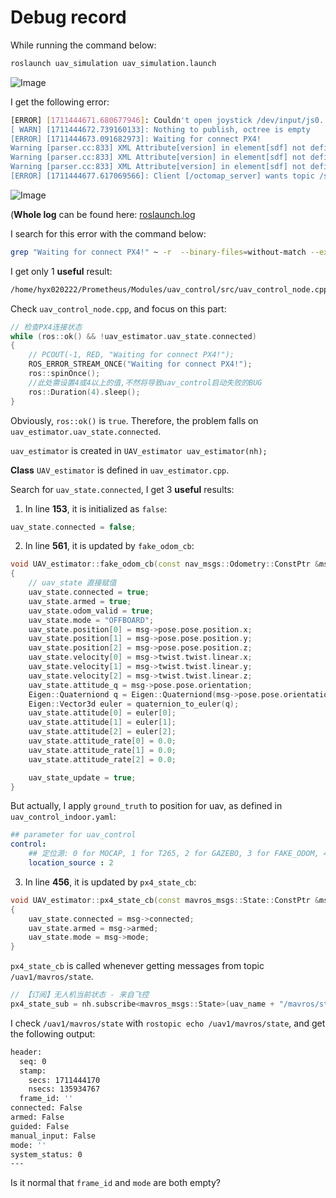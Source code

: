 # Debug record

While running the command below:

```bash
roslaunch uav_simulation uav_simulation.launch
```

![Image](https://github.com/HuaYuXiao/uav_simulation/blob/noetic-devel/Log/2024-03-26/Screenshot%20from%202024-03-26%2017-14-53.png?raw=true)

I get the following error:

```bash
[ERROR] [1711444671.680677946]: Couldn't open joystick /dev/input/js0. Will retry every second.
[ WARN] [1711444672.739160133]: Nothing to publish, octree is empty
[ERROR] [1711444673.091682973]: Waiting for connect PX4!
Warning [parser.cc:833] XML Attribute[version] in element[sdf] not defined in SDF, ignoring.
Warning [parser.cc:833] XML Attribute[version] in element[sdf] not defined in SDF, ignoring.
Warning [parser.cc:833] XML Attribute[version] in element[sdf] not defined in SDF, ignoring.
[ERROR] [1711444677.617069566]: Client [/octomap_server] wants topic /scan to have datatype/md5sum [sensor_msgs/PointCloud2/1158d486dd51d683ce2f1be655c3c181], but our version has [sensor_msgs/LaserScan/90c7ef2dc6895d81024acba2ac42f369]. Dropping connection.
```

![Image](https://github.com/HuaYuXiao/uav_simulation/blob/noetic-devel/Log/2024-03-26/Screenshot%20from%202024-03-26%2017-25-12.png?raw=true)

(**Whole log** can be found here: [roslaunch.log](https://github.com/HuaYuXiao/uav_simulation/blob/noetic-devel/Log/2024-03-26/roslaunch.log)

I search for this error with the command below:

```bash
grep "Waiting for connect PX4!" ~ -r  --binary-files=without-match --exclude-dir=".ros" --exclude-dir=".cache"
```

I get only 1 **useful** result:

```bash
/home/hyx020222/Prometheus/Modules/uav_control/src/uav_control_node.cpp:        ROS_ERROR_STREAM_ONCE("Waiting for connect PX4!");
```

Check `uav_control_node.cpp`, and focus on this part:

```c++
// 检查PX4连接状态
while (ros::ok() && !uav_estimator.uav_state.connected)
{
    // PCOUT(-1, RED, "Waiting for connect PX4!");
    ROS_ERROR_STREAM_ONCE("Waiting for connect PX4!");
    ros::spinOnce();
    //此处需设置4或4以上的值,不然将导致uav_control启动失败的BUG
    ros::Duration(4).sleep();
}
```

Obviously, `ros::ok()` is `true`. Therefore, the problem falls on `uav_estimator.uav_state.connected`.

`uav_estimator` is created in `UAV_estimator uav_estimator(nh);`

**Class** `UAV_estimator` is defined in `uav_estimator.cpp`. 

Search for `uav_state.connected`, I get 3 **useful** results:

1. In line **153**, it is initialized as `false`:

```c++
uav_state.connected = false;
```

2. In line **561**, it is updated by `fake_odom_cb`:

```c++
void UAV_estimator::fake_odom_cb(const nav_msgs::Odometry::ConstPtr &msg)
{
    // uav_state 直接赋值
    uav_state.connected = true;
    uav_state.armed = true;
    uav_state.odom_valid = true;
    uav_state.mode = "OFFBOARD";
    uav_state.position[0] = msg->pose.pose.position.x;
    uav_state.position[1] = msg->pose.pose.position.y;
    uav_state.position[2] = msg->pose.pose.position.z;
    uav_state.velocity[0] = msg->twist.twist.linear.x;
    uav_state.velocity[1] = msg->twist.twist.linear.y;
    uav_state.velocity[2] = msg->twist.twist.linear.z;
    uav_state.attitude_q = msg->pose.pose.orientation;
    Eigen::Quaterniond q = Eigen::Quaterniond(msg->pose.pose.orientation.w, msg->pose.pose.orientation.x, msg->pose.pose.orientation.y, msg->pose.pose.orientation.z);
    Eigen::Vector3d euler = quaternion_to_euler(q);
    uav_state.attitude[0] = euler[0];
    uav_state.attitude[1] = euler[1];
    uav_state.attitude[2] = euler[2];
    uav_state.attitude_rate[0] = 0.0;
    uav_state.attitude_rate[1] = 0.0;
    uav_state.attitude_rate[2] = 0.0;

    uav_state_update = true;
}
```

But actually, I apply `ground_truth` to position for uav, as defined in `uav_control_indoor.yaml`:

```yaml
## parameter for uav_control
control:
    ## 定位源: 0 for MOCAP, 1 for T265, 2 for GAZEBO, 3 for FAKE_ODOM, 4 for GPS, 5 for RTK, 6 for UWB, 7 for VINS, 8 for OpticalFlow
    location_source : 2
```

3. In line **456**, it is updated by `px4_state_cb`:

```c++
void UAV_estimator::px4_state_cb(const mavros_msgs::State::ConstPtr &msg)
{
    uav_state.connected = msg->connected;
    uav_state.armed = msg->armed;
    uav_state.mode = msg->mode;
}
```

`px4_state_cb` is called whenever getting messages from topic `/uav1/mavros/state`.

```c++
// 【订阅】无人机当前状态 - 来自飞控
px4_state_sub = nh.subscribe<mavros_msgs::State>(uav_name + "/mavros/state", 1, &UAV_estimator::px4_state_cb, this);
```

I check `/uav1/mavros/state` with `rostopic echo /uav1/mavros/state`, and get the following output:

```bash
header: 
  seq: 0
  stamp: 
    secs: 1711444170
    nsecs: 135934767
  frame_id: ''
connected: False
armed: False
guided: False
manual_input: False
mode: ''
system_status: 0
---
```

Is it normal that `frame_id` and `mode` are both empty?
